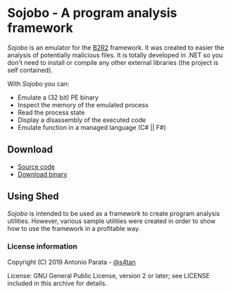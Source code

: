 # Sojobo - A program analysis framework

_Sojobo_ is an emulator for the <a href="https://b2r2.org/" target="_blank">B2R2</a> framework. It was created to easier the analysis of potentially malicious files. It is totally developed in .NET so you don't need to install or compile any other external libraries (the project is self contained).

With _Sojobo_ you can:
* Emulate a (32 bit) PE binary
* Inspect the memory of the emulated process
* Read the process state
* Display a disassembly of the executed code
* Emulate function in a managed language (C# || F#)

## Download
 - [Source code][1]
 - [Download binary][2]

## Using Shed
_Sojobo_ is intended to be used as a framework to create program analysis utilities. However, various sample utilities were created in order to show how to use the framework in a profitable way.

### License information

Copyright (C) 2019 Antonio Parata - <a href="https://twitter.com/s4tan">@s4tan</a>

License: GNU General Public License, version 2 or later; see LICENSE included in this archive for details.

  [1]: https://github.com/enkomio/sojobo/tree/master/Src
  [2]: https://github.com/enkomio/sojobo/releases/latest
